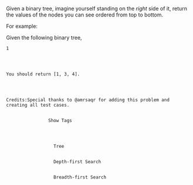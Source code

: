 Given a binary tree, imagine yourself standing on the _right_ side of it, return the values of the nodes you can see ordered from top to bottom.

For example:  
 Given the following binary tree,

    1            
    
    
    
    
    You should return [1, 3, 4].
    
    
    
    
    Credits:Special thanks to @amrsaqr for adding this problem and creating all test cases.
                  
                  
                    Show Tags
                    
                    
                      
                      
                      Tree
                      
                      
                      Depth-first Search
                      
                      
                      Breadth-first Search

